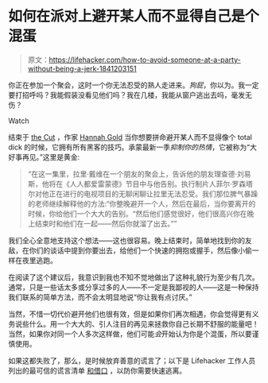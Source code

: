 # 如何在派对上避开某人而不显得自己是个混蛋

> 原文：<https://lifehacker.com/how-to-avoid-someone-at-a-party-without-being-a-jerk-1841203151>

你正在参加一个聚会，这时一个你无法忍受的熟人走进来。*狗屁*，你以为。我一定要打招呼吗？我能假装没看见他们吗？我在几楼，我能从窗户逃出去吗，毫发无伤？

Watch

结束于 [the Cut](https://www.thecut.com/2020/01/this-is-the-best-way-to-avoid-someone-at-a-party.html) ，作家 [Hannah Gold](https://www.thecut.com/author/hannah-gold/) 当你想要拼命避开某人而不显得像个 total dick 的时候，它拥有所有黑客的技巧。承蒙最新一季*抑制你的热情*，它被称为“大好事再见。”这里是黄金:

> “在这一集里，拉里·戴维在一个朋友的聚会上，告诉他的朋友理查德·刘易斯，他将在《人人都爱雷蒙德》节目中与他告别。执行制片人菲尔·罗森塔尔对他正在进行的电视项目的无聊闲聊让拉里无法忍受。我们那位脾气暴躁的老师继续解释他的方法:“你整晚避开一个人，然后在最后，当你要离开的时候，你给他们一个大大的告别。“然后他们感觉很好，他们很高兴你在晚上结束时和他们在一起——然后你就溜了出去。””

我们全心全意地支持这个想法——这也很容易。晚上结束时，简单地找到你的友敌，在你们的谈话中提到你要出去，给他们一个快速的拥抱或握手，然后像小偷一样在夜里逃跑。

在阅读了这个建议后，我意识到我也不知不觉地做出了这种礼貌行为至少有几次。通常，只是一些话太多或分享过多的人——不一定是我鄙视的人——这是一种保持我们联系的简单方法，而不会太明显地说“你让我有点讨厌。”

当然，不惜一切代价避开他们也很有效，但是如果你们再次相遇，你会觉得更有义务说些什么。用一个大大的、引人注目的再见来拯救你自己长期不舒服的能量吧！当然，如果你对同一个人多次这样做，他们可能*会*开始认为你是个混蛋，所以要谨慎使用。

如果这都失败了，那么，是时候放弃善意的谎言了；以下是 Lifehacker 工作人员列出的最可信的谎言清单 [和借口](https://lifehacker.com/excuses-to-get-out-of-plans-last-minute-ranked-1839502154) ，以防你需要快速逃离。